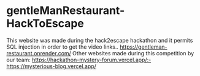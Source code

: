 # gentleManRestaurant-HackToEscape
This website was made during the hack2escape hackathon and it permits SQL injection in order to get the video links..
https://gentleman-restaurant.onrender.com/
Other websites made during this competition by our team:
https://hackathon-mystery-forum.vercel.app/:-
https://mysterious-blog.vercel.app/
